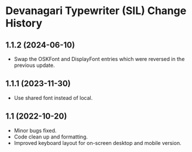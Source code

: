 Devanagari Typewriter (SIL) Change History
====================

1.1.2 (2024-06-10)
----------------
* Swap the OSKFont and DisplayFont entries which were reversed in the previous update.

1.1.1 (2023-11-30)
----------------
* Use shared font instead of local.

1.1 (2022-10-20)
---------------------
* Minor bugs fixed.
* Code clean up and formatting.
* Improved keyboard layout for on-screen desktop and mobile version.
